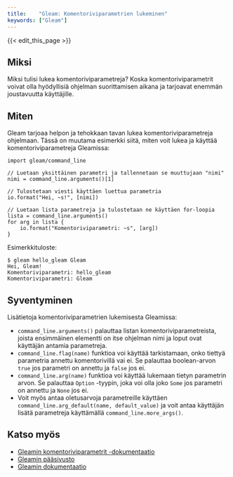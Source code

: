 ```yaml
---
title:    "Gleam: Komentoriviparametrien lukeminen"
keywords: ["Gleam"]
---
```


{{< edit_this_page >}}

## Miksi

Miksi tulisi lukea komentoriviparametreja? Koska komentoriviparametrit voivat olla hyödyllisiä ohjelman suorittamisen aikana ja tarjoavat enemmän joustavuutta käyttäjille.

## Miten

Gleam tarjoaa helpon ja tehokkaan tavan lukea komentoriviparametreja ohjelmaan. Tässä on muutama esimerkki siitä, miten voit lukea ja käyttää komentoriviparametreja Gleamissa:

```Gleam
import gleam/command_line

// Luetaan yksittäinen parametri ja tallennetaan se muuttujaan "nimi"
nimi = command_line.arguments()[1]

// Tulostetaan viesti käyttäen luettua parametria
io.format("Hei, ~s!", [nimi])

// Luetaan lista parametreja ja tulostetaan ne käyttäen for-loopia
lista = command_line.arguments()
for arg in lista {
    io.format("Komentoriviparametri: ~s", [arg])
}
```

Esimerkkituloste:

```
$ gleam hello_gleam Gleam
Hei, Gleam!
Komentoriviparametri: hello_gleam
Komentoriviparametri: Gleam
```

## Syventyminen

Lisätietoja komentoriviparametrien lukemisesta Gleamissa:

- `command_line.arguments()` palauttaa listan komentoriviparametreista, joista ensimmäinen elementti on itse ohjelman nimi ja loput ovat käyttäjän antamia parametreja.
- `command_line.flag(name)` funktioa voi käyttää tarkistamaan, onko tiettyä parametria annettu komentorivillä vai ei. Se palauttaa boolean-arvon `true` jos parametri on annettu ja `false` jos ei.
- `command_line.arg(name)` funktioa voi käyttää lukemaan tietyn parametrin arvon. Se palauttaa `Option` -tyypin, joka voi olla joko `Some` jos parametri on annettu ja `None` jos ei.
- Voit myös antaa oletusarvoja parametreille käyttäen `command_line.arg_default(name, default_value)` ja voit antaa käyttäjän lisätä parametreja käyttämällä `command_line.more_args()`.

## Katso myös

- [Gleamin komentoriviparametrit -dokumentaatio](https://gleam.run/documentation/gleam_cli_arguments)
- [Gleamin pääsivusto](https://gleam.run/)
- [Gleamin dokumentaatio](https://gleam.run/documentation/)